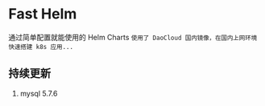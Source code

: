 # Fast Helm
通过简单配置就能使用的 Helm Charts
`使用了 DaoCloud 国内镜像，在国内上网环境快速搭建 k8s 应用...`

## 持续更新

1. mysql 5.7.6